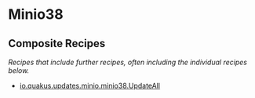 # Minio38

## Composite Recipes

_Recipes that include further recipes, often including the individual recipes below._

* [io.quakus.updates.minio.minio38.UpdateAll](./updateall.md)


